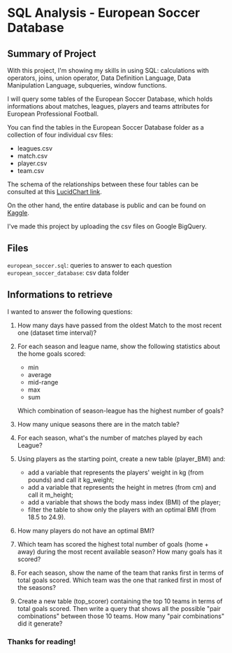 # SQL Analysis - European Soccer Database

## Summary of Project

With this project, I'm showing my skills in using SQL: calculations with operators, joins, union operator, Data Definition Language, Data Manipulation Language, subqueries, window functions.

I will query some tables of the European Soccer Database, which holds informations about matches, leagues, players and teams attributes for European Professional Football.

You can find the tables in the European Soccer Database folder as a collection of four individual csv files:
* leagues.csv
* match.csv
* player.csv 
* team.csv

The schema of the relationships between these four tables can be consulted at this [LucidChart link](https://lucid.app/lucidchart/4207f1c5-49cd-4c6c-b0ab-6ec904dbedef/edit?viewport_loc=-934%2C-186%2C1813%2C743%2C0_0&invitationId=inv_3523cced-c79f-4438-87cd-ba59a218d87a).

On the other hand, the entire database is public and can be found on [Kaggle](https://www.kaggle.com/datasets/hugomathien/soccer).

I've made this project by uploading the csv files on Google BigQuery.

## Files

```european_soccer.sql```: queries to answer to each question  
```european_soccer_database```: csv data folder

## Informations to retrieve

I wanted to answer the following questions:

1. How many days have passed from the oldest Match to the most recent one (dataset time interval)?

2. For each season and league name, show the following statistics about the home goals scored: 
    * min
    * average 
    * mid-range 
    * max 
    * sum  

    Which combination of season-league has the highest number of goals? 

3. How many unique seasons there are in the match table?

4. For each season, what's the number of matches played by each League?

5. Using players as the starting point, create a new table (player_BMI) and: 
    * add a variable that represents the players' weight in kg (from pounds) and call it kg_weight; 
    * add a variable that represents the height in metres (from cm) and call it m_height; 
    * add a variable that shows the body mass index (BMI) of the player;
    * filter the table to show only the players with an optimal BMI (from 18.5 to 24.9).

6. How many players do not have an optimal BMI?

7. Which team has scored the highest total number of goals (home + away) during the most recent available season? How many goals has it scored? 

8. For each season, show the name of the team that ranks first in terms of total goals scored. Which team was the one that ranked first in most of the seasons? 

9. Create a new table (top_scorer) containing the top 10 teams in terms of total goals scored. Then write a query that shows all the possible "pair combinations" between those 10 teams. How many "pair combinations" did it generate? 


### Thanks for reading!

